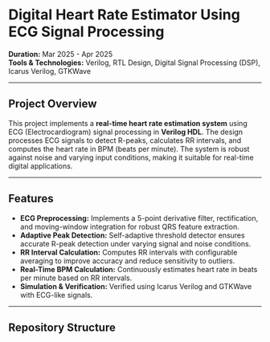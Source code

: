 # Digital Heart Rate Estimator Using ECG Signal Processing

**Duration:** Mar 2025 - Apr 2025  
**Tools & Technologies:** Verilog, RTL Design, Digital Signal Processing (DSP), Icarus Verilog, GTKWave

---

## Project Overview

This project implements a **real-time heart rate estimation system** using ECG (Electrocardiogram) signal processing in **Verilog HDL**. The design processes ECG signals to detect R-peaks, calculates RR intervals, and computes the heart rate in BPM (beats per minute). The system is robust against noise and varying input conditions, making it suitable for real-time digital applications.

---

## Features

- **ECG Preprocessing:** Implements a 5-point derivative filter, rectification, and moving-window integration for robust QRS feature extraction.  
- **Adaptive Peak Detection:** Self-adaptive threshold detector ensures accurate R-peak detection under varying signal and noise conditions.  
- **RR Interval Calculation:** Computes RR intervals with configurable averaging to improve accuracy and reduce sensitivity to outliers.  
- **Real-Time BPM Calculation:** Continuously estimates heart rate in beats per minute based on RR intervals.  
- **Simulation & Verification:** Verified using Icarus Verilog and GTKWave with ECG-like signals.

---

## Repository Structure

